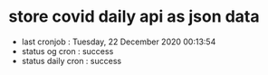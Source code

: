 # store covid daily api as json data

- last cronjob : Tuesday, 22 December 2020 00:13:54
- status og cron : success
- status daily cron : success
      
      